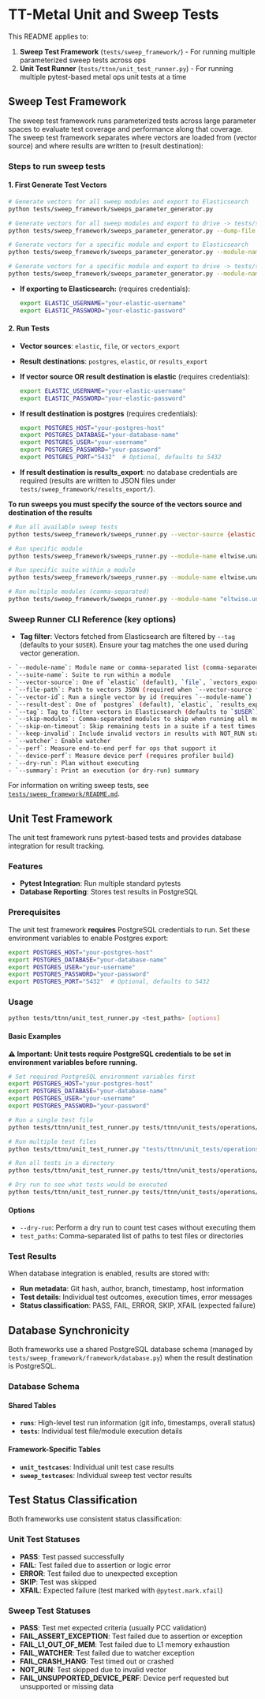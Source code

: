 # TT-Metal Unit and Sweep Tests

This README applies to:

1. **Sweep Test Framework** (`tests/sweep_framework/`) - For running multiple parameterized sweep tests across ops
2. **Unit Test Runner** (`tests/ttnn/unit_test_runner.py`) - For running multiple pytest-based metal ops unit tests at a time

## Sweep Test Framework

The sweep test framework runs parameterized tests across large parameter spaces to evaluate test coverage and performance along that coverage. The sweep test framework separates where vectors are loaded from (vector source) and where results are written to (result destination):

### Steps to run sweep tests

#### 1. First Generate Test Vectors

```bash
# Generate vectors for all sweep modules and export to Elasticsearch
python tests/sweep_framework/sweeps_parameter_generator.py

# Generate vectors for all sweep modules and export to drive -> tests/sweep_framework/vectors_export
python tests/sweep_framework/sweeps_parameter_generator.py --dump-file

# Generate vectors for a specific module and export to Elasticsearch
python tests/sweep_framework/sweeps_parameter_generator.py --module-name eltwise.unary.relu.relu

# Generate vectors for a specific module and export to drive -> tests/sweep_framework/vectors_export
python tests/sweep_framework/sweeps_parameter_generator.py --module-name eltwise.unary.relu.relu --dump-file
```

- **If exporting to Elasticsearch:** (requires credentials):
  ```bash
  export ELASTIC_USERNAME="your-elastic-username"
  export ELASTIC_PASSWORD="your-elastic-password"
  ```

#### 2. Run Tests

- **Vector sources**: `elastic`, `file`, or `vectors_export`
- **Result destinations**: `postgres`, `elastic`, or `results_export`

- **If vector source OR result destination is elastic** (requires credentials):
  ```bash
  export ELASTIC_USERNAME="your-elastic-username"
  export ELASTIC_PASSWORD="your-elastic-password"
  ```

- **If result destination is postgres** (requires credentials):
  ```bash
  export POSTGRES_HOST="your-postgres-host"
  export POSTGRES_DATABASE="your-database-name"
  export POSTGRES_USER="your-username"
  export POSTGRES_PASSWORD="your-password"
  export POSTGRES_PORT="5432"  # Optional, defaults to 5432
  ```

- **If result destination is results_export**: no database credentials are required (results are written to JSON files under `tests/sweep_framework/results_export/`).

**To run sweeps you must specify the source of the vectors source and destination of the results**
```bash
# Run all available sweep tests
python tests/sweep_framework/sweeps_runner.py --vector-source {elastic,file,vectors_export} --result-dest {elastic,postgres,results_export}

# Run specific module
python tests/sweep_framework/sweeps_runner.py --module-name eltwise.unary.relu.relu --vector-source {elastic,file,vectors_export} --result-dest {elastic,postgres,results_export}

# Run specific suite within a module
python tests/sweep_framework/sweeps_runner.py --module-name eltwise.unary.relu.relu --suite-name suite_1 --vector-source {elastic,file,vectors_export} --result-dest {elastic,postgres,results_export}

# Run multiple modules (comma-separated)
python tests/sweep_framework/sweeps_runner.py --module-name "eltwise.unary.relu.relu,matmul.short.matmul" --vector-source {elastic,file,vectors_export} --result-dest {elastic,postgres,results_export}
```

### Sweep Runner CLI Reference (key options)
- **Tag filter**: Vectors fetched from Elasticsearch are filtered by `--tag` (defaults to your `$USER`). Ensure your tag matches the one used during vector generation.
```bash
- `--module-name`: Module name or comma-separated list (comma-separated supported for `elastic` and `vectors_export` sources)
- `--suite-name`: Suite to run within a module
- `--vector-source`: One of `elastic` (default), `file`, `vectors_export`
- `--file-path`: Path to vectors JSON (required when `--vector-source file`)
- `--vector-id`: Run a single vector by id (requires `--module-name`)
- `--result-dest`: One of `postgres` (default), `elastic`, `results_export`
- `--tag`: Tag to filter vectors in Elasticsearch (defaults to `$USER`)
- `--skip-modules`: Comma-separated modules to skip when running all modules
- `--skip-on-timeout`: Skip remaining tests in a suite if a test times out
- `--keep-invalid`: Include invalid vectors in results with NOT_RUN status (default: exclude invalid vectors from results entirely)
- `--watcher`: Enable watcher
- `--perf`: Measure end-to-end perf for ops that support it
- `--device-perf`: Measure device perf (requires profiler build)
- `--dry-run`: Plan without executing
- `--summary`: Print an execution (or dry-run) summary
```

For information on writing sweep tests, see [`tests/sweep_framework/README.md`](sweep_framework/README.md).

## Unit Test Framework

The unit test framework runs pytest-based tests and provides database integration for result tracking.

### Features

- **Pytest Integration**: Run multiple standard pytests
- **Database Reporting**: Stores test results in PostgreSQL

### Prerequisites
The unit test framework **requires** PostgreSQL credentials to run. Set these environment variables to enable Postgres export:

```bash
export POSTGRES_HOST="your-postgres-host"
export POSTGRES_DATABASE="your-database-name"
export POSTGRES_USER="your-username"
export POSTGRES_PASSWORD="your-password"
export POSTGRES_PORT="5432"  # Optional, defaults to 5432
```

### Usage

```bash
python tests/ttnn/unit_test_runner.py <test_paths> [options]
```

#### Basic Examples

**⚠️ Important: Unit tests require PostgreSQL credentials to be set in environment variables before running.**

```bash
# Set required PostgreSQL environment variables first
export POSTGRES_HOST="your-postgres-host"
export POSTGRES_DATABASE="your-database-name"
export POSTGRES_USER="your-username"
export POSTGRES_PASSWORD="your-password"

# Run a single test file
python tests/ttnn/unit_test_runner.py tests/ttnn/unit_tests/operations/data_movement/test_concat.py

# Run multiple test files
python tests/ttnn/unit_test_runner.py "tests/ttnn/unit_tests/operations/data_movement/test_concat.py,tests/ttnn/unit_tests/operations/eltwise/test_add.py"

# Run all tests in a directory
python tests/ttnn/unit_test_runner.py tests/ttnn/unit_tests/operations/

# Dry run to see what tests would be executed
python tests/ttnn/unit_test_runner.py tests/ttnn/unit_tests/operations/ --dry-run
```

#### Options

- `--dry-run`: Perform a dry run to count test cases without executing them
- `test_paths`: Comma-separated list of paths to test files or directories

### Test Results

When database integration is enabled, results are stored with:
- **Run metadata**: Git hash, author, branch, timestamp, host information
- **Test details**: Individual test outcomes, execution times, error messages
- **Status classification**: PASS, FAIL, ERROR, SKIP, XFAIL (expected failure)


## Database Synchronicity

Both frameworks use a shared PostgreSQL database schema (managed by `tests/sweep_framework/framework/database.py`) when the result destination is PostgreSQL.

### Database Schema

#### Shared Tables
- **`runs`**: High-level test run information (git info, timestamps, overall status)
- **`tests`**: Individual test file/module execution details

#### Framework-Specific Tables
- **`unit_testcases`**: Individual unit test case results
- **`sweep_testcases`**: Individual sweep test vector results


## Test Status Classification

Both frameworks use consistent status classification:

### Unit Test Statuses
- **PASS**: Test passed successfully
- **FAIL**: Test failed due to assertion or logic error
- **ERROR**: Test failed due to unexpected exception
- **SKIP**: Test was skipped
- **XFAIL**: Expected failure (test marked with `@pytest.mark.xfail`)

### Sweep Test Statuses
- **PASS**: Test met expected criteria (usually PCC validation)
- **FAIL_ASSERT_EXCEPTION**: Test failed due to assertion or exception
- **FAIL_L1_OUT_OF_MEM**: Test failed due to L1 memory exhaustion
- **FAIL_WATCHER**: Test failed due to watcher exception
- **FAIL_CRASH_HANG**: Test timed out or crashed
- **NOT_RUN**: Test skipped due to invalid vector
- **FAIL_UNSUPPORTED_DEVICE_PERF**: Device perf requested but unsupported or missing data
